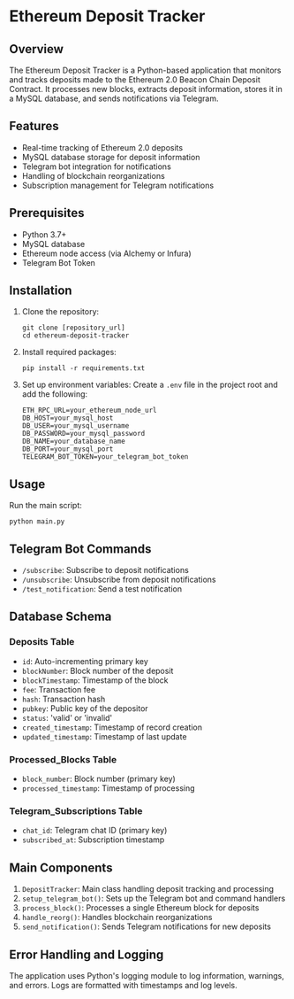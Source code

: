 # Ethereum Deposit Tracker

## Overview

The Ethereum Deposit Tracker is a Python-based application that monitors and tracks deposits made to the Ethereum 2.0 Beacon Chain Deposit Contract. It processes new blocks, extracts deposit information, stores it in a MySQL database, and sends notifications via Telegram.

## Features

- Real-time tracking of Ethereum 2.0 deposits
- MySQL database storage for deposit information
- Telegram bot integration for notifications
- Handling of blockchain reorganizations
- Subscription management for Telegram notifications

## Prerequisites

- Python 3.7+
- MySQL database
- Ethereum node access (via Alchemy or Infura)
- Telegram Bot Token

## Installation

1. Clone the repository:
   ```
   git clone [repository_url]
   cd ethereum-deposit-tracker
   ```

2. Install required packages:
   ```
   pip install -r requirements.txt
   ```

3. Set up environment variables:
   Create a `.env` file in the project root and add the following:
   ```
   ETH_RPC_URL=your_ethereum_node_url
   DB_HOST=your_mysql_host
   DB_USER=your_mysql_username
   DB_PASSWORD=your_mysql_password
   DB_NAME=your_database_name
   DB_PORT=your_mysql_port
   TELEGRAM_BOT_TOKEN=your_telegram_bot_token
   ```

## Usage

Run the main script:
```
python main.py
```

## Telegram Bot Commands

- `/subscribe`: Subscribe to deposit notifications
- `/unsubscribe`: Unsubscribe from deposit notifications
- `/test_notification`: Send a test notification

## Database Schema

### Deposits Table
- `id`: Auto-incrementing primary key
- `blockNumber`: Block number of the deposit
- `blockTimestamp`: Timestamp of the block
- `fee`: Transaction fee
- `hash`: Transaction hash
- `pubkey`: Public key of the depositor
- `status`: 'valid' or 'invalid'
- `created_timestamp`: Timestamp of record creation
- `updated_timestamp`: Timestamp of last update

### Processed_Blocks Table
- `block_number`: Block number (primary key)
- `processed_timestamp`: Timestamp of processing

### Telegram_Subscriptions Table
- `chat_id`: Telegram chat ID (primary key)
- `subscribed_at`: Subscription timestamp

## Main Components

1. `DepositTracker`: Main class handling deposit tracking and processing
2. `setup_telegram_bot()`: Sets up the Telegram bot and command handlers
3. `process_block()`: Processes a single Ethereum block for deposits
4. `handle_reorg()`: Handles blockchain reorganizations
5. `send_notification()`: Sends Telegram notifications for new deposits

## Error Handling and Logging

The application uses Python's logging module to log information, warnings, and errors. Logs are formatted with timestamps and log levels.
